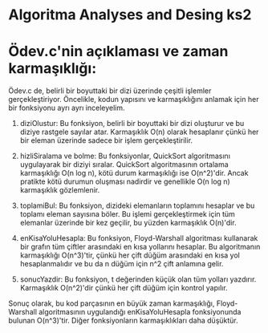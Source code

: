 # Algoritma Analyses and Desing ks2

# Ödev.c'nin açıklaması ve zaman karmaşıklığı:

Ödev.c de, belirli bir boyuttaki bir dizi üzerinde çeşitli işlemler gerçekleştiriyor. Öncelikle, kodun yapısını ve karmaşıklığını anlamak için her bir fonksiyonu ayrı ayrı inceleyelim.

1. diziOlustur: Bu fonksiyon, belirli bir boyuttaki bir dizi oluşturur ve bu diziye rastgele sayılar atar. Karmaşıklık O(n) olarak hesaplanır çünkü her bir eleman üzerinde sadece bir işlem gerçekleştirilir.

2. hizliSiralama ve bolme: Bu fonksiyonlar, QuickSort algoritmasını uygulayarak bir diziyi sıralar. QuickSort algoritmasının ortalama karmaşıklığı O(n log n), kötü durum karmaşıklığı ise O(n^2)'dir. Ancak pratikte kötü durumun oluşması nadirdir ve genellikle O(n log n) karmaşıklık gözlemlenir.

3. toplamiBul: Bu fonksiyon, dizideki elemanların toplamını hesaplar ve bu toplamı eleman sayısına böler. Bu işlemi gerçekleştirmek için tüm elemanlar üzerinde bir kez geçilir, bu yüzden karmaşıklık O(n)'dir.

4. enKisaYoluHesapla: Bu fonksiyon, Floyd-Warshall algoritması kullanarak bir grafın tüm çiftler arasındaki en kısa yollarını hesaplar. Bu algoritmanın karmaşıklığı O(n^3)'tir, çünkü her çift düğüm arasındaki en kısa yol hesaplanmalıdır ve bu da n düğüm için n^2 çift anlamına gelir.

5. sonucYazdir: Bu fonksiyon, t değerinden küçük olan tüm yolları yazdırır. Karmaşıklık O(n^2)'dir çünkü her çift düğüm için kontrol yapılır.

Sonuç olarak, bu kod parçasının en büyük zaman karmaşıklığı, Floyd-Warshall algoritmasının uygulandığı enKisaYoluHesapla fonksiyonunda bulunan O(n^3)'tir. Diğer fonksiyonların karmaşıklıkları daha düşüktür.




